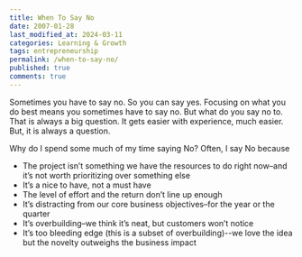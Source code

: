 ```yaml
---
title: When To Say No
date: 2007-01-28
last_modified_at: 2024-03-11
categories: Learning & Growth
tags: entrepreneurship
permalink: /when-to-say-no/
published: true
comments: true
---
```

Sometimes you have to say no. So you can say yes. Focusing on what you do best means you sometimes have to say no. But what do you say no to. That is always a big question. It gets easier with experience, much easier. But, it is always a question.
<!--more-->
Why do I spend some much of my time saying No? Often, I say No because
- The project isn’t something we have the resources to do right now–and it’s not worth prioritizing over something else
- It’s a nice to have, not a must have
- The level of effort and the return don’t line up enough
- It’s distracting from our core business objectives–for the year or the quarter
- It’s overbuilding–we think it’s neat, but customers won’t notice
- It’s too bleeding edge (this is a subset of overbuilding)--we love the idea but the novelty outweighs the business impact